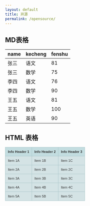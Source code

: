 ```yaml
---
layout: default
title: 开源
permalink: /opensource/
---
```


## MD表格


| name | kecheng | fenshu |
| :--- | :------ | :----- |
| 张三   | 语文      | 81     |
| 张三   | 数学      | 75     |
| 李四   | 语文      | 76     |
| 李四   | 数学      | 90     |
| 王五   | 语文      | 81     |
| 王五   | 数学      | 100    |
| 王五   | 英语      | 90     |

## HTML 表格

<style type="text/css">
table.hovertable {
    font-family: verdana,arial,sans-serif;
    font-size:11px;
    color:#333333;
    border-width: 1px;
    border-color: #999999;
    border-collapse: collapse;
}
table.hovertable th {
    background-color:#c3dde0;
    border-width: 1px;
    padding: 8px;
    border-style: solid;
    border-color: #a9c6c9;
}
table.hovertable tr {
    background-color:#d4e3e5;
}
table.hovertable td {
    border-width: 1px;
    padding: 8px;
    border-style: solid;
    border-color: #a9c6c9;
}
</style>

<!-- Table goes in the document BODY -->
<table class="hovertable">
<tr>
    <th>Info Header 1</th><th>Info Header 2</th><th>Info Header 3</th>
</tr>
<tr onmouseover="this.style.backgroundColor='#ffff66';" onmouseout="this.style.backgroundColor='#d4e3e5';">
    <td>Item 1A</td><td>Item 1B</td><td>Item 1C</td>
</tr>
<tr onmouseover="this.style.backgroundColor='#ffff66';" onmouseout="this.style.backgroundColor='#d4e3e5';">
    <td>Item 2A</td><td>Item 2B</td><td>Item 2C</td>
</tr>
<tr onmouseover="this.style.backgroundColor='#ffff66';" onmouseout="this.style.backgroundColor='#d4e3e5';">
    <td>Item 3A</td><td>Item 3B</td><td>Item 3C</td>
</tr>
<tr onmouseover="this.style.backgroundColor='#ffff66';" onmouseout="this.style.backgroundColor='#d4e3e5';">
    <td>Item 4A</td><td>Item 4B</td><td>Item 4C</td>
</tr>
<tr onmouseover="this.style.backgroundColor='#ffff66';" onmouseout="this.style.backgroundColor='#d4e3e5';">
    <td>Item 5A</td><td>Item 5B</td><td>Item 5C</td>
</tr>
</table>  